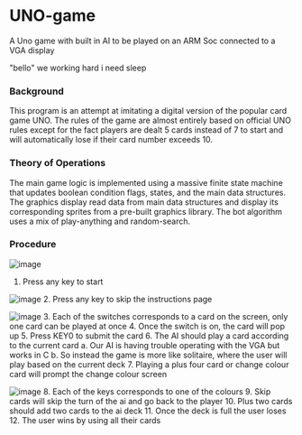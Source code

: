 # UNO-game
A Uno game with built in AI to be played on an ARM Soc connected to a VGA display

"bello" we working hard i need sleep
 
### Background 
This program is an attempt at imitating a digital version of the popular card game UNO. The
rules of the game are almost entirely based on official UNO rules except for the fact players are
dealt 5 cards instead of 7 to start and will automatically lose if their card number exceeds 10.

### Theory of Operations 
The main game logic is implemented using a massive finite state machine that updates boolean
condition flags, states, and the main data structures. The graphics display read data from main
data structures and display its corresponding sprites from a pre-built graphics library. The bot
algorithm uses a mix of play-anything and random-search.

### Procedure
![image](https://user-images.githubusercontent.com/47972556/236096759-a5071aed-b02c-44ce-bb8b-cb60f5abedab.png)
1. Press any key to start

![image](https://user-images.githubusercontent.com/47972556/236098337-579e6358-e8c0-4eea-8b95-170358d8ce9c.png)
2. Press any key to skip the instructions page

![image](https://user-images.githubusercontent.com/47972556/236296636-db5f71ad-fd88-4590-b4b4-3b1566f2529f.png)
3. Each of the switches corresponds to a card on the screen, only one card can be played
at once
4. Once the switch is on, the card will pop up
5. Press KEY0 to submit the card
6. The AI should play a card according to the current card
 a. Our AI is having trouble operating with the VGA but works in C
 b. So instead the game is more like solitaire, where the user will play based on the
 current deck
7. Playing a plus four card or change colour card will prompt the change colour screen

![image](https://user-images.githubusercontent.com/47972556/236296737-55b4c89d-40c6-4542-9ec3-e6fa8eff68fa.png)
8. Each of the keys corresponds to one of the colours
9. Skip cards will skip the turn of the ai and go back to the player
10. Plus two cards should add two cards to the ai deck
11. Once the deck is full the user loses
12. The user wins by using all their cards
